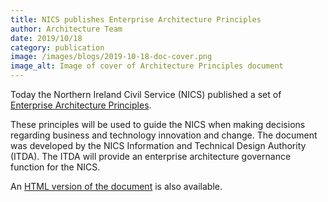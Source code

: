 ```yaml
---
title: NICS publishes Enterprise Architecture Principles
author: Architecture Team
date: 2019/10/18
category: publication
image: /images/blogs/2019-10-18-doc-cover.png
image_alt: Image of cover of Architecture Principles document
---
```


Today the Northern Ireland Civil Service (NICS) published a set of [Enterprise Architecture Principles][1].

These principles will be used to guide the NICS when making decisions regarding business and technology innovation and change. The document was developed by the NICS Information and Technical Design Authority (ITDA). The ITDA will provide an enterprise architecture governance function for the NICS.

An [HTML version of the document][2] is also available.

[1]: https://www.finance-ni.gov.uk/sites/default/files/publications/dfp/NICS%20Enterprise%20Architecture%20Principles%20-%20ITDA.PDF
[2]: https://nics-ea-principles.london.cloudapps.digital
